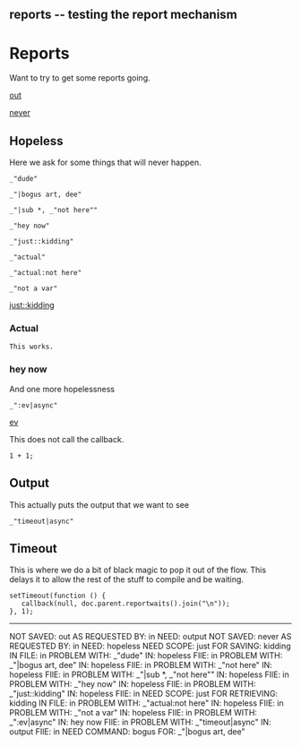 reports -- testing the report mechanism
---
# Reports

Want to try to get some reports going.

[out](#output "save:")

[never](#hopeless "save:")

## Hopeless

Here we ask for some things that will never happen.

    _"dude"

    _"|bogus art, dee"

    _"|sub *, _"not here""

    _"hey now"

    _"just::kidding"

    _"actual"

    _"actual:not here"

    _"not a var"


[just::kidding](# "store:hi there")

### Actual

    This works.

### hey now

And one more hopelessness

    _":ev|async"

[ev]()

This does not call the callback.

    1 + 1;

## Output

This actually puts the output that we want to see
    
    _"timeout|async"

## Timeout 

This is where we do a bit of black magic to pop it out of the flow. This
delays it to allow the rest of the stuff to compile and be waiting. 

    setTimeout(function () {
       callback(null, doc.parent.reportwaits().join("\n")); 
    }, 1); 
---
NOT SAVED: out AS REQUESTED BY: in NEED: output
NOT SAVED: never AS REQUESTED BY: in NEED: hopeless
NEED SCOPE: just FOR SAVING: kidding IN FILE: in
PROBLEM WITH: _"dude" IN: hopeless FIlE: in
PROBLEM WITH: _"|bogus art, dee" IN: hopeless FIlE: in
PROBLEM WITH: _"not here" IN: hopeless FIlE: in
PROBLEM WITH: _"|sub *, _"not here"" IN: hopeless FIlE: in
PROBLEM WITH: _"hey now" IN: hopeless FIlE: in
PROBLEM WITH: _"just::kidding" IN: hopeless FIlE: in
NEED SCOPE: just FOR RETRIEVING: kidding IN FILE: in
PROBLEM WITH: _"actual:not here" IN: hopeless FIlE: in
PROBLEM WITH: _"not a var" IN: hopeless FIlE: in
PROBLEM WITH: _":ev|async" IN: hey now FIlE: in
PROBLEM WITH: _"timeout|async" IN: output FIlE: in
NEED COMMAND: bogus FOR: _"|bogus art, dee"
